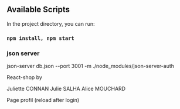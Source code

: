 

## Available Scripts

In the project directory, you can run:

### `npm install, npm start`

### json server
json-server db.json --port 3001 -m ./node_modules/json-server-auth

React-shop by

Juliette CONNAN
Julie SALHA
Alice MOUCHARD

Page profil (reload after login)
